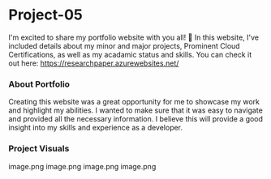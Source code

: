 
# Project-05

I'm excited to share my portfolio website with you all! 🎉 In this website, I've included details about my minor and major projects, Prominent Cloud Certifications, as well as my acadamic status and skills. You can check it out here: https://researchpaper.azurewebsites.net/

### About Portfolio
Creating this website was a great opportunity for me to showcase my work and highlight my abilities. 
I wanted to make sure that it was easy to navigate and provided all the necessary information.
I believe this will provide a good insight into my skills and experience as a developer.

### Project Visuals
image.png
image.png
image.png
image.png
